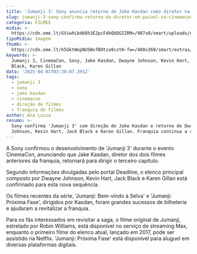 ```yaml
---
title: 'Jumanji 3: Sony anuncia retorno de Jake Kasdan como diretor na CinemaCon'
slug: jumanji-3-sony-confirma-retorno-de-diretor-em-painel-na-cinemacon
categoria: FILMES
midia: >-
  https://cdn.ome.lt/GViwhLbd68h3E2pcFdkQbDGIIRM=/987x0/smart/uploads/conteudo/fotos/jumanji-3-capa.png
tipoMidia: imagem
thumb: >-
  https://cdn.ome.lt/h5GktWopNUSWvfBOtza9cztH-fw=/480x360/smart/extras/conteudos/jumanji-3.jpg
keywords: >-
  Jumanji 3, CinemaCon, Sony, Jake Kasdan, Dwayne Johnson, Kevin Hart, Jack
  Black, Karen Gillan
data: '2025-04-01T03:38:07.391Z'
tags:
  - jumanji 3
  - sony
  - jake kasdan
  - cinemacon
  - direção de filmes
  - franquia de filmes
author: Ana Luiza
resumo: >-
  Sony confirma 'Jumanji 3' com direção de Jake Kasdan e retorno de Dwayne
  Johnson, Kevin Hart, Jack Black e Karen Gillan. Franquia continua a crescer!
---
```


A Sony confirmou o desenvolvimento de 'Jumanji 3' durante o evento CinemaCon, anunciando que Jake Kasdan, diretor dos dois filmes anteriores da franquia, retornará para dirigir o terceiro capítulo. 

Segundo informações divulgadas pelo portal Deadline, o elenco principal composto por Dwayne Johnson, Kevin Hart, Jack Black e Karen Gillan está confirmado para esta nova sequência. 

Os filmes recentes da série, 'Jumanji: Bem-vindo à Selva' e 'Jumanji: Próxima Fase', dirigidos por Kasdan, foram grandes sucessos de bilheteria e ajudaram a revitalizar a franquia. 

Para os fãs interessados em revisitar a saga, o filme original de Jumanji, estrelado por Robin Williams, está disponível no serviço de streaming Max, enquanto o primeiro filme do elenco atual, lançado em 2017, pode ser assistido na Netflix. 'Jumanji: Próxima Fase' está disponível para aluguel em diversas plataformas digitais.
